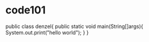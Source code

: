 # code101
public class denzel{
  public static void main(String[]args){
    System.out.print("hello world");
   }
  }
